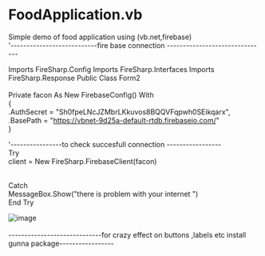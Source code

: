# FoodApplication.vb
Simple demo of food application using (vb.net,firebase)<br>
'---------------------------fire base connection -------------------------------

Imports FireSharp.Config
Imports FireSharp.Interfaces
Imports FireSharp.Response
Public Class Form2
<br>
 <br>   Private facon As New FirebaseConfig() With
   <br>            {
 <br>              .AuthSecret = "Sh0fpeLNcJZMbrLKkuvos8BQQVFqpwh0SEikqarx",
  <br>             .BasePath = "https://vbnet-9d25a-default-rtdb.firebaseio.com/"
   <br> }

   

  '----------------to check succesfull connection -----------------
   <br>     Try
   <br>         client = New FireSharp.FirebaseClient(facon)

   <br>     Catch
   <br>         MessageBox.Show("there is problem with your internet ")
   <br>     End Try

  
![image](https://user-images.githubusercontent.com/91798995/171521630-4a39e7d3-51e9-4829-8afa-4f06b1e7fab9.png)
<br>
<br>
-----------------------------for crazy effect on buttons ,labels etc install gunna package-----------------

